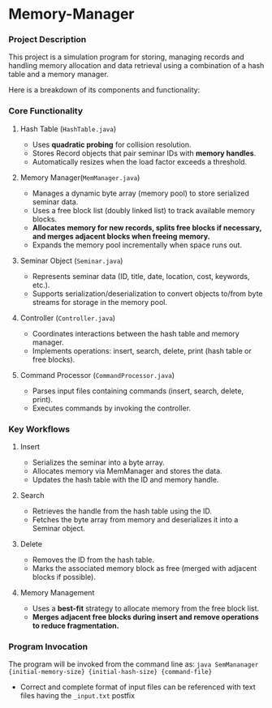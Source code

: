 # Memory-Manager

### Project Description

This project is a simulation program for storing, managing records and handling memory allocation and data retrieval using a combination of a hash table and a memory manager.

Here is a breakdown of its components and functionality:

### Core Functionality

1. Hash Table (`HashTable.java`)

   - Uses **quadratic probing** for collision resolution.
   - Stores Record objects that pair seminar IDs with **memory handles**.
   - Automatically resizes when the load factor exceeds a threshold.

2. Memory Manager(`MemManager.java`)

   - Manages a dynamic byte array (memory pool) to store serialized seminar data.
   - Uses a free block list (doubly linked list) to track available memory blocks.
   - **Allocates memory for new records, splits free blocks if necessary, and merges adjacent blocks when freeing memory.**
   - Expands the memory pool incrementally when space runs out.

3. Seminar Object (`Seminar.java`)

   - Represents seminar data (ID, title, date, location, cost, keywords, etc.).
   - Supports serialization/deserialization to convert objects to/from byte streams for storage in the memory pool.

4. Controller (`Controller.java`)

   - Coordinates interactions between the hash table and memory manager.
   - Implements operations: insert, search, delete, print (hash table or free blocks).

5. Command Processor (`CommandProcessor.java`)
   - Parses input files containing commands (insert, search, delete, print).
   - Executes commands by invoking the controller.

### Key Workflows

1. Insert

   - Serializes the seminar into a byte array.
   - Allocates memory via MemManager and stores the data.
   - Updates the hash table with the ID and memory handle.

2. Search

   - Retrieves the handle from the hash table using the ID.
   - Fetches the byte array from memory and deserializes it into a Seminar object.

3. Delete

   - Removes the ID from the hash table.
   - Marks the associated memory block as free (merged with adjacent blocks if possible).

4. Memory Management
   - Uses a **best-fit** strategy to allocate memory from the free block list.
   - **Merges adjacent free blocks during insert and remove operations to reduce fragmentation.**

### Program Invocation

The program will be invoked from the command line as:
`java SemMananager {initial-memory-size} {initial-hash-size} {command-file}`

- Correct and complete format of input files can be referenced with text files having the `_input.txt` postfix
